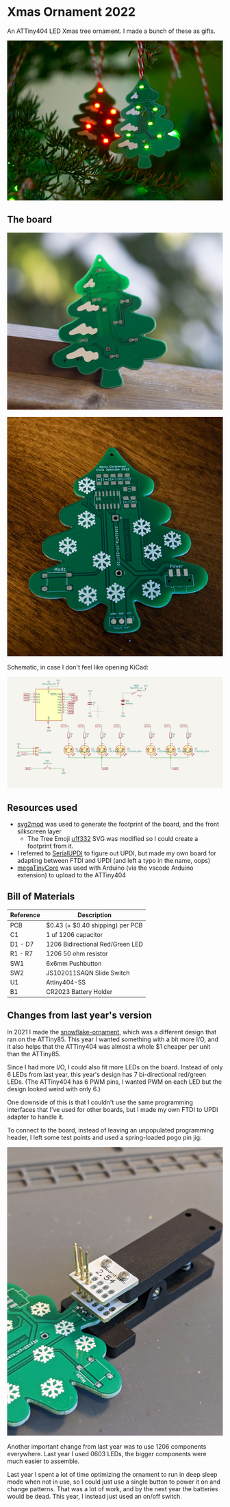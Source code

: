 # Xmas Ornament 2022

An ATTiny404 LED Xmas tree ornament. I made a bunch of these as gifts.

![Picture of the ornament on a tree with the lights on.](img/assembled.jpg)

## The board

![Picture of the front of the ornament without parts soldered on.](img/board_front.jpg)

![Picture of the back of the ornament without parts oldered on.](img/board_back.jpg)

Schematic, in case I don't feel like opening KiCad:

![Screenshot of the schematic.](img/schematic.png)

## Resources used

- [svg2mod] was used to generate the footprint of the board, and the front silkscreen layer
  - The Tree Emoji [u1f332] SVG was modified so I could create a footprint from it.
- I referred to [SerialUPDI] to figure out UPDI, but made my own board for adapting between FTDI and UPDI (and left a typo in the name, oops)
- [megaTinyCore] was used with Arduino (via the vscode Arduino extension) to upload to the ATTiny404

[svg2mod]: https://github.com/svg2mod/svg2mod
[u1f332]: https://commons.wikimedia.org/wiki/File:Emoji_u1f332.svg
[SerialUPDI]: https://teddywarner.org/Projects/SerialUPDI/
[megaTinyCore]: https://github.com/SpenceKonde/megaTinyCore

## Bill of Materials

| Reference | Description |
| --------- | ----------- |
| PCB | $0.43 (+ $0.40 shipping) per PCB |
| C1 | 1 uf 1206 capacitor |
| D1 - D7 | 1206 Bidirectional Red/Green LED |
| R1 - R7 | 1206 50 ohm resistor |
| SW1 | 6x6mm Pushbutton |
| SW2 | JS102011SAQN Slide Switch |
| U1 | Attiny404-SS |
| B1 | CR2023 Battery Holder |

## Changes from last year's version

In 2021 I made the [snowflake-ornament], which was a different design that ran on the ATTiny85.
This year I wanted something with a bit more I/O, and it also helps that the ATTiny404 was almost a whole $1 cheaper per unit than the ATTiny85.

Since I had more I/O, I could also fit more LEDs on the board. Instead of only 6 LEDs from last year,
this year's design has 7 bi-directional red/green LEDs. (The ATTiny404 has 6 PWM pins, I wanted PWM on each LED but the design looked weird with only 6.)

One downside of this is that I couldn't use the same programming interfaces that I've used for other boards, but I made my own FTDI to UPDI adapter to handle it.

To connect to the board, instead of leaving an unpopulated programming header, I left some test points and used a spring-loaded pogo pin jig:

![Image of the pogo pin jig](img/pogopin_adapter.jpg)

Another important change from last year was to use 1206 components everywhere. Last year I used 0603 LEDs, the bigger components were much easier to assemble.

Last year I spent a lot of time optimizing the ornament to run in deep sleep mode when not in use, so I could just use a single button to power it on and change patterns. That was a lot of work, and by the next year the batteries would be dead. This year, I instead just used an on/off switch.

[snowflake-ornament]: https://github.com/Chris-Johnston/snowflake-ornament